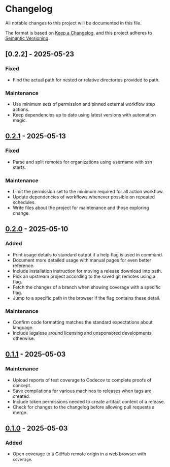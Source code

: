# Changelog

All notable changes to this project will be documented in this file.

The format is based on [Keep a Changelog][changelog], and this project adheres
to [Semantic Versioning][semver].

## [0.2.2] - 2025-05-23

### Fixed

- Find the actual path for nested or relative directories provided to path.

### Maintenance

- Use minimum sets of permission and pinned external workflow step actions.
- Keep dependencies up to date using latest versions with automation magic.

## [0.2.1] - 2025-05-13

### Fixed

- Parse and split remotes for organizations using username with ssh starts.

### Maintenance

- Limit the permission set to the minimum required for all action workflow.
- Update dependencies of workflows whenever possible on repeated schedules.
- Write files about the project for maintenance and those exploring change.

## [0.2.0] - 2025-05-10

### Added

- Print usage details to standard output if a help flag is used in command.
- Document more detailed usage with manual pages for even better reference.
- Include installation instruction for moving a release download into path.
- Pick an upstream project according to the saved git remotes using a flag.
- Fetch the changes of a branch when showing coverage with a specific flag.
- Jump to a specific path in the browser if the flag contains these detail.

### Maintenance

- Confirm code formatting matches the standard expectations about language.
- Include legalese around licensing and unsponsored developments otherwise.

## [0.1.1] - 2025-05-03

### Maintenance

- Upload reports of test coverage to Codecov to complete proofs of concept.
- Save compilations for various machines to releases when tags are created.
- Include token permissions needed to create artifact content of a release.
- Check for changes to the changelog before allowing pull requests a merge.

## [0.1.0] - 2025-05-03

### Added

- Open coverage to a GitHub remote origin in a web browser with `coverage`.

<!-- a collection of links -->

[changelog]: https://keepachangelog.com/en/1.1.0/
[semver]: https://semver.org/spec/v2.0.0.html

<!-- a collection of releases -->

[Unreleased]: https://github.com/zimeg/git-coverage/compare/v0.2.2...HEAD
[0.2.1]: https://github.com/zimeg/git-coverage/compare/v0.2.1...v0.2.2
[0.2.1]: https://github.com/zimeg/git-coverage/compare/v0.2.0...v0.2.1
[0.2.0]: https://github.com/zimeg/git-coverage/compare/v0.1.1...v0.2.0
[0.1.1]: https://github.com/zimeg/git-coverage/compare/v0.1.0...v0.1.1
[0.1.0]: https://github.com/zimeg/git-coverage/releases/tag/v0.1.0
